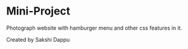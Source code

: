 # Mini-Project
Photograph website with hamburger menu and other css features in it.

Created by Sakshi Dappu
